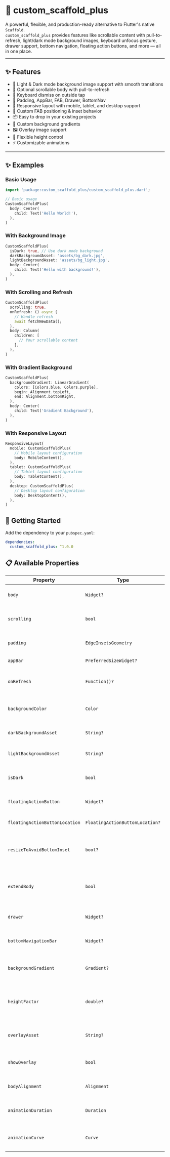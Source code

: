 # 🧱 custom_scaffold_plus

A powerful, flexible, and production-ready alternative to Flutter's native `Scaffold`.  
`custom_scaffold_plus` provides features like scrollable content with pull-to-refresh, light/dark mode background images, keyboard unfocus gesture, drawer support, bottom navigation, floating action buttons, and more — all in one place.

---

## ✨ Features

- 🎨 Light & Dark mode background image support with smooth transitions
- 🔄 Optional scrollable body with pull-to-refresh
- 🎯 Keyboard dismiss on outside tap
- 🧭 Padding, AppBar, FAB, Drawer, BottomNav
- 📱 Responsive layout with mobile, tablet, and desktop support
- 🔧 Custom FAB positioning & inset behavior
- 📦 Easy to drop in your existing projects
- 🌈 Custom background gradients
- 🖼️ Overlay image support
- 📐 Flexible height control
- ⚡ Customizable animations

---

## ✨ Examples

### Basic Usage

```dart
import 'package:custom_scaffold_plus/custom_scaffold_plus.dart';

// Basic usage
CustomScaffoldPlus(
  body: Center(
    child: Text('Hello World!'),
  ),
)
```

### With Background Image

```dart
CustomScaffoldPlus(
  isDark: true, // Use dark mode background
  darkBackgroundAsset: 'assets/bg_dark.jpg',
  lightBackgroundAsset: 'assets/bg_light.jpg',
  body: Center(
    child: Text('Hello with background!'),
  ),
)
```

### With Scrolling and Refresh

```dart
CustomScaffoldPlus(
  scrolling: true,
  onRefresh: () async {
    // Handle refresh
    await fetchNewData();
  },
  body: Column(
    children: [
      // Your scrollable content
    ],
  ),
)
```

### With Gradient Background

```dart
CustomScaffoldPlus(
  backgroundGradient: LinearGradient(
    colors: [Colors.blue, Colors.purple],
    begin: Alignment.topLeft,
    end: Alignment.bottomRight,
  ),
  body: Center(
    child: Text('Gradient Background'),
  ),
)
```

### With Responsive Layout

```dart
ResponsiveLayout(
  mobile: CustomScaffoldPlus(
    // Mobile layout configuration
    body: MobileContent(),
  ),
  tablet: CustomScaffoldPlus(
    // Tablet layout configuration
    body: TabletContent(),
  ),
  desktop: CustomScaffoldPlus(
    // Desktop layout configuration
    body: DesktopContent(),
  ),
)
```

## 🚀 Getting Started

Add the dependency to your `pubspec.yaml`:

```yaml
dependencies:
  custom_scaffold_plus: ^1.0.0
```

## 📋 Available Properties

| Property | Type | Description |
|----------|------|-------------|
| `body` | `Widget?` | The main content of the scaffold |
| `scrolling` | `bool` | Whether to wrap content in a scroll view |
| `padding` | `EdgeInsetsGeometry` | Padding around the body |
| `appBar` | `PreferredSizeWidget?` | App bar widget |
| `onRefresh` | `Function()?` | Callback for pull-to-refresh gesture |
| `backgroundColor` | `Color` | Background color (used if no image is provided) |
| `darkBackgroundAsset` | `String?` | Background image for dark mode |
| `lightBackgroundAsset` | `String?` | Background image for light mode |
| `isDark` | `bool` | Whether the app is in dark mode |
| `floatingActionButton` | `Widget?` | Floating action button |
| `floatingActionButtonLocation` | `FloatingActionButtonLocation?` | Location of the floating button |
| `resizeToAvoidBottomInset` | `bool?` | Whether to resize when keyboard is open |
| `extendBody` | `bool` | Whether to extend the body behind bottom widgets |
| `drawer` | `Widget?` | Optional drawer widget |
| `bottomNavigationBar` | `Widget?` | Optional bottom navigation widget |
| `backgroundGradient` | `Gradient?` | Optional gradient for the background |
| `heightFactor` | `double?` | Optional height factor to control the body height (0.0 to 1.0) |
| `overlayAsset` | `String?` | Optional overlay image asset path |
| `showOverlay` | `bool` | Whether to show the overlay image |
| `bodyAlignment` | `Alignment` | Alignment of the body content |
| `animationDuration` | `Duration` | Duration for theme change animations |
| `animationCurve` | `Curve` | Curve for theme change animations |
